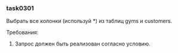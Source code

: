 
### task0301

Выбрать все колонки (используй *) из таблиц gyms и customers.


Требования:
1.	Запрос должен быть реализован согласно условию.


